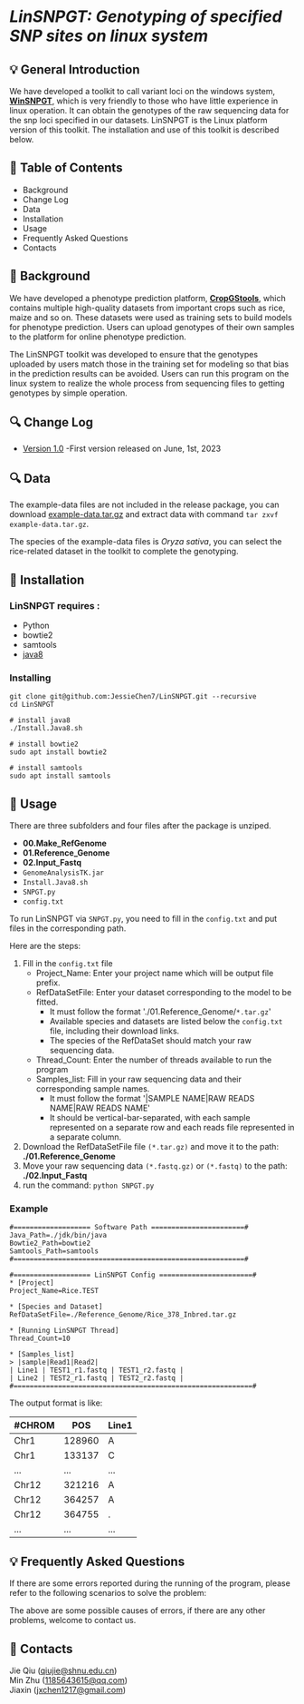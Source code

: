 # ___LinSNPGT: Genotyping of specified SNP sites on linux system___

## 💡 General Introduction
We have developed a toolkit to call variant loci on the windows system, [**WinSNPGT**](https://github.com/JessieChen7/WinSNPGT), which is very friendly to those who have little experience in linux operation. It can obtain the genotypes of the raw sequencing data for the snp loci specified in our datasets. LinSNPGT is the Linux platform version of this toolkit. The installation and use of this toolkit is described below.

## 📘 Table of Contents

- Background
- Change Log
- Data
- Installation
- Usage
- Frequently Asked Questions
- Contacts

## 🧾 Background
We have developed a phenotype prediction platform, **[CropGStools](http://iagr.genomics.cn/CropGS/#/)**, which contains multiple high-quality datasets from important crops such as rice, maize and so on. These datasets were used as training sets to build models for phenotype prediction. Users can upload genotypes of their own samples to the platform for online phenotype prediction.

The LinSNPGT toolkit was developed to ensure that the genotypes uploaded by users match those in the training set for modeling so that bias in the prediction results can be avoided. Users can run this program on the linux system to realize the whole process from sequencing files to getting genotypes by simple operation.

## 🔍 Change Log
- [Version 1.0](https://github.com/JessieChen7/LinSNPGT) -First version released on June, 1st, 2023

## 🔍 Data
The example-data files are not included in the release package, you can download [example-data.tar.gz](https://figshare.com/articles/dataset/WinSNPGT_example_data/23365061) and extract data with command `tar zxvf example-data.tar.gz`.

The species of the example-data files is *Oryza sativa*, you can select the rice-related dataset in the toolkit to complete the genotyping.
## 🌟 Installation
### LinSNPGT requires :
  - Python
  - bowtie2 
  - samtools
  - [java8](https://www.oracle.com/java/technologies/javase/javase8-archive-downloads.html)

### Installing
```
git clone git@github.com:JessieChen7/LinSNPGT.git --recursive
cd LinSNPGT

# install java8
./Install.Java8.sh

# install bowtie2
sudo apt install bowtie2

# install samtools
sudo apt install samtools

```

## 🌟 Usage
There are three subfolders and four files after the package is unziped.

- **00.Make_RefGenome**
- **01.Reference_Genome**
- **02.Input_Fastq**
- `GenomeAnalysisTK.jar`
- `Install.Java8.sh`
- `SNPGT.py`
- `config.txt`

To run LinSNPGT via `SNPGT.py`, you need to fill in the `config.txt` and put files in the corresponding path.

Here are the steps:

1. Fill in the `config.txt` file
	- Project_Name: Enter your project name which will be output file prefix.
	- RefDataSetFile: Enter your dataset corresponding to the model to be fitted.
		- It must follow the format './01.Reference_Genome/`*.tar.gz`'
		- Available species and datasets are listed below the `config.txt` file, including their download links.
		- The species of the RefDataSet should match your raw sequencing data.
	- Thread_Count: Enter the number of threads available to run the program
	- Samples_list: Fill in your raw sequencing data and their corresponding sample names.
		- It must follow the format '|SAMPLE NAME|RAW READS NAME|RAW READS NAME'
		- It should be vertical-bar-separated, with each sample represented on a separate row and each reads file represented in a separate column.
2. Download the RefDataSetFile file  `(*.tar.gz)` and move it to the path: **./01.Reference_Genome** 
3. Move your raw sequencing data `(*.fastq.gz)` or `(*.fastq)` to the path: **./02.Input_Fastq**
4. run the command: `python SNPGT.py`
### Example
```
#=================== Software Path =======================#
Java_Path=./jdk/bin/java
Bowtie2_Path=bowtie2
Samtools_Path=samtools
#=========================================================#

#=================== LinSNPGT Config =======================#
* [Project]
Project_Name=Rice.TEST

* [Species and Dataset]
RefDataSetFile=./Reference_Genome/Rice_378_Inbred.tar.gz

* [Running LinSNPGT Thread]
Thread_Count=10

* [Samples_list]
> |sample|Read1|Read2|
| Line1 | TEST1_r1.fastq | TEST1_r2.fastq |
| Line2 | TEST2_r1.fastq | TEST2_r2.fastq |
#===========================================================#
```


The output format is like:

\#CHROM|POS|Line1
---|---|---
Chr1|128960|A
Chr1|133137|C
...|...|...
Chr12|321216|A
Chr12|364257|A
Chr12|364755|.
...|...|...

## 💡 Frequently Asked Questions
If there are some errors reported during the running of the program, please refer to the following scenarios to solve the problem:



The above are some possible causes of errors, if there are any other problems, welcome to contact us.

## 👥 Contacts
Jie Qiu (qiujie@shnu.edu.cn)  
Min Zhu (1185643615@qq.com)  
Jiaxin (jxchen1217@gmail.com)


